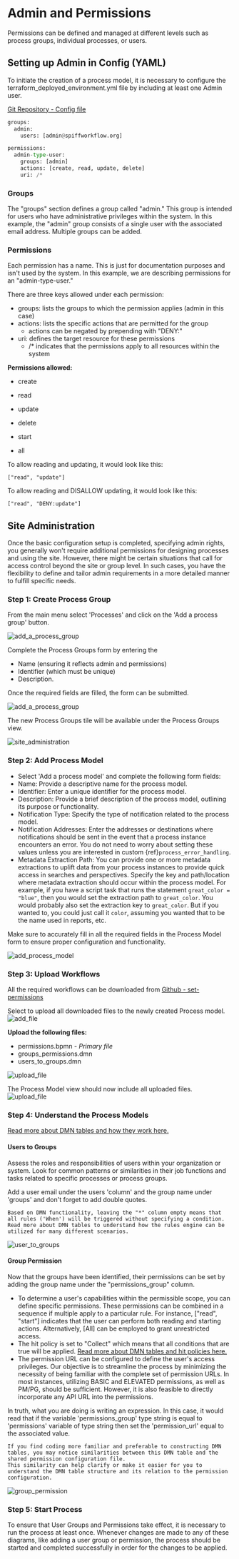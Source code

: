 # Admin and Permissions

Permissions can be defined and managed at different levels such as process groups, individual processes, or users.

## Setting up Admin in Config (YAML)

To initiate the creation of a process model, it is necessary to configure the terraform_deployed_environment.yml file by including at least one Admin user.

[Git Repository - Config file](https://github.com/sartography/spiff-arena/tree/main/spiffworkflow-backend/src/spiffworkflow_backend/config/permissions)

```python
groups:
  admin:
    users: [admin@spiffworkflow.org]

permissions:
  admin-type-user:
    groups: [admin]
    actions: [create, read, update, delete]
    uri: /*
```

### Groups

The "groups" section defines a group called "admin."
This group is intended for users who have administrative privileges within the system.
In this example, the "admin" group consists of a single user with the associated email address.
Multiple groups can be added.

### Permissions

Each permission has a name.
This is just for documentation purposes and isn't used by the system.
In this example, we are describing permissions for an "admin-type-user."

There are three keys allowed under each permission:
* groups: lists the groups to which the permission applies (admin in this case)
* actions: lists the specific actions that are permitted for the group
   * actions can be negated by prepending with "DENY:"
* uri: defines the target resource for these permissions
   * /* indicates that the permissions apply to all resources within the system

**Permissions allowed:**

- create

- read

- update

- delete

- start

- all

To allow reading and updating, it would look like this:

````
["read", "update"]
````

To allow reading and DISALLOW updating, it would look like this:

````
["read", "DENY:update"]
````

## Site Administration

Once the basic configuration setup is completed, specifying admin rights, you generally won't require additional permissions for designing processes and using the site.
However, there might be certain situations that call for access control beyond the site or group level.
In such cases, you have the flexibility to define and tailor admin requirements in a more detailed manner to fulfill specific needs.

### Step 1: Create Process Group

From the main menu select 'Processes' and click on the 'Add a process group' button.

![add_a_process_group](images/add_a_process_group.png)

Complete the Process Groups form by entering the

- Name (ensuring it reflects admin and permissions)
- Identifier (which must be unique)
- Description.

Once the required fields are filled, the form can be submitted.

![add_a_process_group](images/process_groups_tile.png)

The new Process Groups tile will be available under the Process Groups view.

![site_administration](images/site_administration.png)

### Step 2: Add Process Model

- Select 'Add a process model' and complete the following form fields:
- Name: Provide a descriptive name for the process model.
- Identifier: Enter a unique identifier for the process model.
- Description: Provide a brief description of the process model, outlining its purpose or functionality.
- Notification Type: Specify the type of notification related to the process model.
- Notification Addresses: Enter the addresses or destinations where notifications should be sent in the event that a process instance encounters an error.
You do not need to worry about setting these values unless you are interested in custom {ref}`process_error_handling`.
- Metadata Extraction Path: You can provide one or more metadata extractions to uplift data from your process instances to provide quick access in searches and perspectives.
Specify the key and path/location where metadata extraction should occur within the process model.
For example, if you have a script task that runs the statement `great_color = "blue"`, then you would set the extraction path to `great_color`.
You would probably also set the extraction key to `great_color`.
But if you wanted to, you could just call it `color`, assuming you wanted that to be the name used in reports, etc.

Make sure to accurately fill in all the required fields in the Process Model form to ensure proper configuration and functionality.

![add_process_model](images/add_process_model.png)

### Step 3: Upload Workflows

All the required workflows can be downloaded from [Github - set-permissions](https://github.com/sartography/sample-process-models/tree/sample-models-1/site-administration/set-permissions)

Select to upload all downloaded files to the newly created Process model.
![add_file](images/add_file.png)

**Upload the following files:**

- permissions.bpmn - _Primary file_
- groups_permissions.dmn
- users_to_groups.dmn

![upload_file](images/upload_file.png)

The Process Model view should now include all uploaded files.
![upload_file](images/admin_workflows.png)

### Step 4: Understand the Process Models

[Read more about DMN tables and how they work here.
](../Building_Diagrams/dmn.md)

#### Users to Groups

Assess the roles and responsibilities of users within your organization or system.
Look for common patterns or similarities in their job functions and tasks related to specific processes or process groups.

Add a user email under the users 'column' and the group name under 'groups' and don't forget to add double quotes.

```{admonition} Note
Based on DMN functionality, leaving the "*" column empty means that all rules ('When') will be triggered without specifying a condition.
Read more about DMN tables to understand how the rules engine can be utilized for many different scenarios.
```

![user_to_groups](images/user_to_groups.png)

#### Group Permission

Now that the groups have been identified, their permissions can be set by adding the group name under the "permissions_group" column.

- To determine a user's capabilities within the permissible scope, you can define specific permissions.
These permissions can be combined in a sequence if multiple apply to a particular rule.
For instance, ["read", "start"] indicates that the user can perform both reading and starting actions.
Alternatively, [All] can be employed to grant unrestricted access.
- The hit policy is set to "Collect" which means that all conditions that are true will be applied.
[Read more about DMN tables and hit policies here.](../Building_Diagrams/dmn.md)
- The permission URL can be configured to define the user's access privileges.
Our objective is to streamline the process by minimizing the necessity of being familiar with the complete set of permission URLs.
In most instances, utilizing BASIC and ELEVATED permissions, as well as PM/PG, should be sufficient.
However, it is also feasible to directly incorporate any API URL into the permissions.

In truth, what you are doing is writing an expression.
In this case, it would read that if the variable 'permissions_group' type string is equal to 'permissions' variable of type string then set the 'permission_url' equal to the associated value.

```{admonition} Note
If you find coding more familiar and preferable to constructing DMN tables, you may notice similarities between this DMN table and the shared permission configuration file.
This similarity can help clarify or make it easier for you to understand the DMN table structure and its relation to the permission configuration.
```

![group_permission](images/group_permission.png)

### Step 5: Start Process

To ensure that User Groups and Permissions take effect, it is necessary to run the process at least once.
Whenever changes are made to any of these diagrams, like adding a user group or permission, the process should be started and completed successfully in order for the changes to be applied.

```{tags} how_to_guide, dev_docs
```
